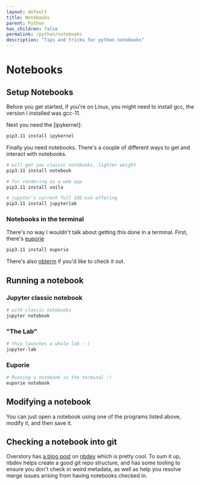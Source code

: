 ```yaml
---
layout: default
title: Notebooks
parent: Python
has_children: false
permalink: /python/notebooks
description: "Tips and tricks for python notebooks"
---
```


# Notebooks

## Setup Notebooks
Before you get started, if you're on Linux, you might need to install gcc, the version I installed was gcc-11.

Next you need the [ipykernel]:

```bash
pip3.11 install ipykernel
```

Finally you need notebooks. There's a couple of different ways to get and interact with notebooks.

```bash
# will get you classic notebooks, lighter weight
pip3.11 install notebook

# for rendering as a web app
pip3.11 install voila

# jupyter's current full IDE-esk offering
pip3.11 install jupyterlab
```

### Notebooks in the terminal
There's no way I wouldn't talk about getting this done in a terminal. First, there's [euporie]

```bash
pip3.11 install euporie
```

There's also [nbterm] if you'd like to check it out.


## Running a notebook

### Jupyter classic notebook

```bash
# with classic notebooks
jupyter notebook
```

### "The Lab"

```bash
# this launches a whole lab :-)
jupyter-lab
```

### Euporie

```bash
# Running a notebook in the terminal :)
euporie notebook
```

## Modifying a notebook

You can just open a notebook using one of the programs listed above, modify it, and then save it.

## Checking a notebook into git

Overstory has [a blog post] on [nbdev] which is pretty cool. To sum it up, nbdev helps create a good git repo structure, and has some tooling to ensure you don't check in weird metadata, as well as help you resolve merge issues arising from having notebooks checked in.


[a blog post]: https://www.overstory.com/blog/how-nbdev-helps-us-structure-our-data-science-workflow-in-jupyter-notebooks "overstory how nbdev helps us..."
[nbdev]: https://nbdev.fast.ai/ "nbdev"
[nbterm]: https://blog.jupyter.org/nbterm-jupyter-notebooks-in-the-terminal-6a2b55d08b70
[euporie]: https://github.com/joouha/euporie
